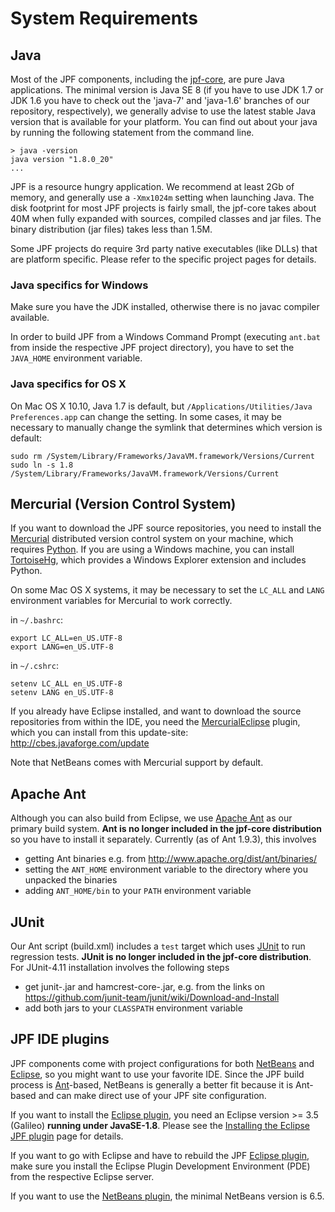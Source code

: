 # System Requirements #

## Java ##
Most of the JPF components, including the [jpf-core](../jpf-core/index), are pure Java applications. The minimal version is Java SE 8 (if you have to use JDK 1.7 or JDK 1.6 you have to check out the 'java-7' and 'java-1.6' branches of our repository, respectively), we generally advise to use the latest stable Java version that is available for your platform. You can find out about your java by running the following statement from the command line.

~~~~~~~~ {.bash}
> java -version
java version "1.8.0_20"
...
~~~~~~~~

JPF is a resource hungry application. We recommend at least 2Gb of memory, and generally use a `-Xmx1024m` setting when launching Java. The disk footprint for most JPF projects is fairly small, the jpf-core takes about 40M when fully expanded with sources, compiled classes and jar files. The binary distribution (jar files) takes less than 1.5M.

Some JPF projects do require 3rd party native executables (like DLLs) that are platform specific. Please refer to the specific project pages for details.

### Java specifics for Windows ###
Make sure you have the JDK installed, otherwise there is no javac compiler available.

In order to build JPF from a Windows Command Prompt (executing `ant.bat` from inside the respective JPF project directory), you have to set the `JAVA_HOME` environment variable. 

### Java specifics for OS X ###
On Mac OS X 10.10, Java 1.7 is default, but `/Applications/Utilities/Java Preferences.app` can change the setting. In some cases, it may be necessary to manually change the symlink that determines which version is default:

~~~~~~~~ {.bash}
sudo rm /System/Library/Frameworks/JavaVM.framework/Versions/Current
sudo ln -s 1.8 /System/Library/Frameworks/JavaVM.framework/Versions/Current
~~~~~~~~

## Mercurial (Version Control System) ##
If you want to download the JPF source repositories, you need to install the [Mercurial](http://mercurial.selenic.com/wiki/) distributed version control system on your machine, which requires [Python](http://www.python.org). If you are using a Windows machine, you can install [TortoiseHg](http://tortoisehg.bitbucket.org/), which provides a Windows Explorer extension and includes Python.

On some Mac OS X systems, it may be necessary to set the `LC_ALL` and `LANG` environment variables for Mercurial to work correctly.

in `~/.bashrc`:

~~~~~~~~ {.bash}
export LC_ALL=en_US.UTF-8
export LANG=en_US.UTF-8 
~~~~~~~~

in `~/.cshrc`:

~~~~~~~~ {.bash}
setenv LC_ALL en_US.UTF-8
setenv LANG en_US.UTF-8 
~~~~~~~~


If you already have Eclipse installed, and want to download the source repositories from within the IDE, you need the [MercurialEclipse](http://javaforge.com/project/HGE) plugin, which you can install from this update-site: http://cbes.javaforge.com/update

Note that NetBeans comes with Mercurial support by default.


## Apache Ant ##

Although you can also build from Eclipse, we use [Apache Ant](http://ant.apache.org) as our primary build system. **Ant is no longer included in the jpf-core distribution** so you have to install it separately. Currently (as of Ant 1.9.3), this involves

 * getting Ant binaries e.g. from http://www.apache.org/dist/ant/binaries/
 * setting the `ANT_HOME` environment variable to the directory where you unpacked the binaries
 * adding `ANT_HOME/bin` to your `PATH` environment variable


## JUnit ##

Our Ant script (build.xml) includes a `test` target which uses [JUnit](http://junit.org) to run regression tests. **JUnit is no longer included in the jpf-core distribution**. For JUnit-4.11 installation involves the following steps

 * get junit-<version>.jar and hamcrest-core-<version>.jar, e.g. from the links on https://github.com/junit-team/junit/wiki/Download-and-Install
 * add both jars to your `CLASSPATH` environment variable 


## JPF IDE plugins ##

JPF components come with project configurations for both [NetBeans](http://www.netbeans.org) and [Eclipse](http://www.eclipse.org), so you might want to use your favorite IDE. Since the JPF build process is [Ant](http://ant.apache.org)-based, NetBeans is generally a better fit because it is Ant-based and can make direct use of your JPF site configuration.

If you want to install the [Eclipse plugin](./eclipse-jpf), you need an Eclipse version >= 3.5 (Galileo) **running under JavaSE-1.8**. Please see the [Installing the Eclipse JPF plugin](./eclipse-plugin) page for details.

If you want to go with Eclipse and have to rebuild the JPF [Eclipse plugin](./eclipse-jpf), make sure you install the Eclipse Plugin Development Environment (PDE) from the respective Eclipse server.

If you want to use the [NetBeans plugin](./netbeans-jpf), the minimal NetBeans version is 6.5.
